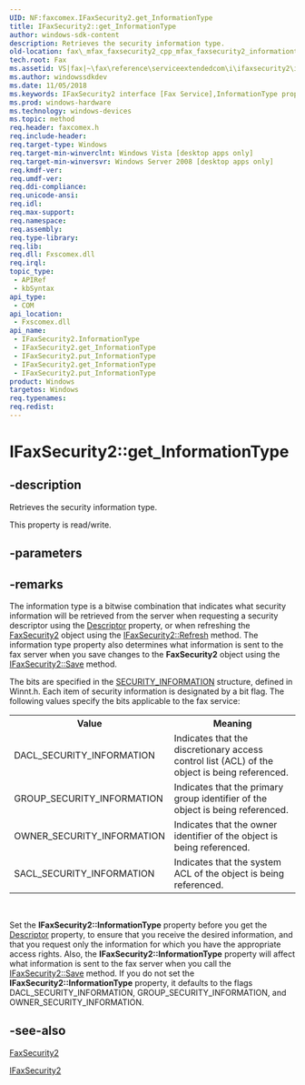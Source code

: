 ```yaml
---
UID: NF:faxcomex.IFaxSecurity2.get_InformationType
title: IFaxSecurity2::get_InformationType
author: windows-sdk-content
description: Retrieves the security information type.
old-location: fax\_mfax_faxsecurity2_cpp_mfax_faxsecurity2_informationtype_cpp.htm
tech.root: Fax
ms.assetid: VS|fax|~\fax\reference\serviceextendedcom\i\ifaxsecurity2\informationtype.htm
ms.author: windowssdkdev
ms.date: 11/05/2018
ms.keywords: IFaxSecurity2 interface [Fax Service],InformationType property, IFaxSecurity2.InformationType, IFaxSecurity2.get_InformationType, IFaxSecurity2.put_InformationType, IFaxSecurity2::InformationType, IFaxSecurity2::get_InformationType, IFaxSecurity2::put_InformationType, InformationType property [Fax Service], InformationType property [Fax Service],IFaxSecurity2 interface, _mfax_faxsecurity2.informationtype, fax._mfax_faxsecurity2_cpp_mfax_faxsecurity2_informationtype_cpp, fax._mfax_faxsecurity2_informationtype, faxcomex/IFaxSecurity2::InformationType, faxcomex/IFaxSecurity2::get_InformationType, faxcomex/IFaxSecurity2::put_InformationType, get_InformationType
ms.prod: windows-hardware
ms.technology: windows-devices
ms.topic: method
req.header: faxcomex.h
req.include-header: 
req.target-type: Windows
req.target-min-winverclnt: Windows Vista [desktop apps only]
req.target-min-winversvr: Windows Server 2008 [desktop apps only]
req.kmdf-ver: 
req.umdf-ver: 
req.ddi-compliance: 
req.unicode-ansi: 
req.idl: 
req.max-support: 
req.namespace: 
req.assembly: 
req.type-library: 
req.lib: 
req.dll: Fxscomex.dll
req.irql: 
topic_type:
 - APIRef
 - kbSyntax
api_type:
 - COM
api_location:
 - Fxscomex.dll
api_name:
 - IFaxSecurity2.InformationType
 - IFaxSecurity2.get_InformationType
 - IFaxSecurity2.put_InformationType
 - IFaxSecurity2.get_InformationType
 - IFaxSecurity2.put_InformationType
product: Windows
targetos: Windows
req.typenames: 
req.redist: 
---
```


# IFaxSecurity2::get_InformationType


## -description


Retrieves the security information type.

This property is read/write.


## -parameters


## -remarks



The information type is a bitwise combination that indicates what security information will be retrieved from the server when requesting a security descriptor using the <a href="https://msdn.microsoft.com/9fda9779-6688-431c-8f06-8420d0263e0d">Descriptor</a> property, or when refreshing the <a href="https://msdn.microsoft.com/213e555a-1509-4081-a21b-f33fc4653f32">FaxSecurity2</a> object using the <a href="https://msdn.microsoft.com/9dc0fccd-e588-4f21-b195-fb4a4cb80bb9">IFaxSecurity2::Refresh</a> method. The information type property also determines what information is sent to the fax server when you save changes to the <b>FaxSecurity2</b> object using the <a href="https://msdn.microsoft.com/7ae27584-956c-464a-8c0c-48b06ac9e309">IFaxSecurity2::Save</a> method.

The bits are specified in the <a href="http://msdn.microsoft.com/library/en-us/secauthz/security/security_information.asp">SECURITY_INFORMATION</a> structure, defined in Winnt.h. Each item of security information is designated by a bit flag. The following values specify the bits applicable to the fax service:

<table class="clsStd">
<tr>
<th>Value</th>
<th>Meaning</th>
</tr>
<tr>
<td>DACL_SECURITY_INFORMATION</td>
<td>Indicates that the discretionary access control list (ACL) of the object is being referenced.</td>
</tr>
<tr>
<td>GROUP_SECURITY_INFORMATION</td>
<td>Indicates that the primary group identifier of the object is being referenced.</td>
</tr>
<tr>
<td>OWNER_SECURITY_INFORMATION</td>
<td>Indicates that the owner identifier of the object is being referenced.</td>
</tr>
<tr>
<td>SACL_SECURITY_INFORMATION</td>
<td>Indicates that the system ACL of the object is being referenced.</td>
</tr>
</table>
 

Set the <b>IFaxSecurity2::InformationType</b> property before you get the <a href="https://msdn.microsoft.com/9fda9779-6688-431c-8f06-8420d0263e0d">Descriptor</a> property, to ensure that you receive the desired information, and that you request only the information for which you have the appropriate access rights. Also, the <b>IFaxSecurity2::InformationType</b> property will affect what information is sent to the fax server when you call the <a href="https://msdn.microsoft.com/7ae27584-956c-464a-8c0c-48b06ac9e309">IFaxSecurity2::Save</a> method. If you do not set the <b>IFaxSecurity2::InformationType</b> property, it defaults to the flags DACL_SECURITY_INFORMATION, GROUP_SECURITY_INFORMATION, and OWNER_SECURITY_INFORMATION.




## -see-also




<a href="https://msdn.microsoft.com/213e555a-1509-4081-a21b-f33fc4653f32">FaxSecurity2</a>



<a href="https://msdn.microsoft.com/a6238a8f-3e19-4dd8-b602-525774d671df">IFaxSecurity2</a>
 

 

